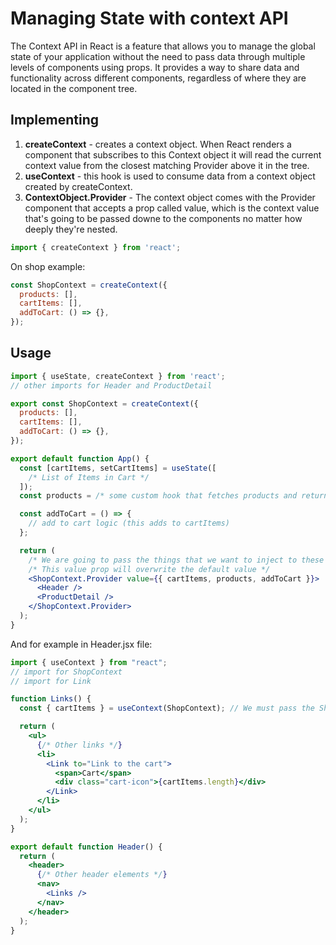 # Managing State with context API
The Context API in React is a feature that allows you to manage the global state of your application without the need to pass data through multiple levels of components using props. It provides a way to share data and functionality across different components, regardless of where they are located in the component tree.

## Implementing
1. **createContext** - creates a context object. When React renders a component that subscribes to this Context object it will read the current context value from the closest matching Provider above it in the tree.
2. **useContext** - this hook is used to consume data from a context object created by createContext.
3. **ContextObject.Provider** - The context object comes with the Provider component that accepts a prop called value, which is the context value that's going to be passed downe to the components no matter how deeply they're nested.

```jsx
import { createContext } from 'react';
```

On shop example:
```jsx
const ShopContext = createContext({
  products: [],
  cartItems: [],
  addToCart: () => {},
});
```
## Usage
```jsx
import { useState, createContext } from 'react';
// other imports for Header and ProductDetail

export const ShopContext = createContext({
  products: [],
  cartItems: [],
  addToCart: () => {},
});

export default function App() {
  const [cartItems, setCartItems] = useState([
    /* List of Items in Cart */
  ]);
  const products = /* some custom hook that fetches products and returns the fetched products */

  const addToCart = () => {
    // add to cart logic (this adds to cartItems)
  };

  return (
    /* We are going to pass the things that we want to inject to these components using the value prop */
    /* This value prop will overwrite the default value */
    <ShopContext.Provider value={{ cartItems, products, addToCart }}>
      <Header />
      <ProductDetail />
    </ShopContext.Provider>
  );
}
```

And for example in Header.jsx file:
```jsx
import { useContext } from "react";
// import for ShopContext
// import for Link

function Links() {
  const { cartItems } = useContext(ShopContext); // We must pass the ShopContext object itself as an argument

  return (
    <ul>
      {/* Other links */}
      <li>
        <Link to="Link to the cart">
          <span>Cart</span>
          <div class="cart-icon">{cartItems.length}</div>
        </Link>
      </li>
    </ul>
  );
}

export default function Header() {
  return (
    <header>
      {/* Other header elements */}
      <nav>
        <Links />
      </nav>
    </header>
  );
}
```